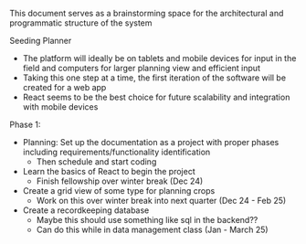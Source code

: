 This document serves as a brainstorming space for the architectural and programmatic structure of the system 

Seeding Planner

- The platform will ideally be on tablets and mobile devices for input in the field and computers for larger planning view and efficient input
- Taking this one step at a time, the first iteration of the software will be created for a web app
- React seems to be the best choice for future scalability and integration with mobile devices

Phase 1:
- Planning: Set up the documentation as a project with proper phases including requirements/functionality identification
	- Then schedule and start coding
- Learn the basics of React to begin the project
	- Finish fellowship over winter break (Dec 24)
- Create a grid view of some type for planning crops
	- Work on this over winter break into next quarter (Dec 24 - Feb 25)
- Create a recordkeeping database
	- Maybe this should use something like sql in the backend??
	- Can do this while in data management class (Jan - March 25)
 
